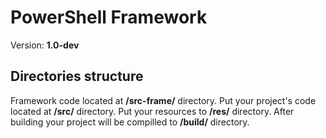 # PowerShell Framework
Version: **1.0-dev**

## Directories structure
Framework code located at **/src-frame/** directory.
Put your project's code located at **/src/** directory.
Put your resources to **/res/** directory.
After building your project will be compilled to **/build/** directory.
